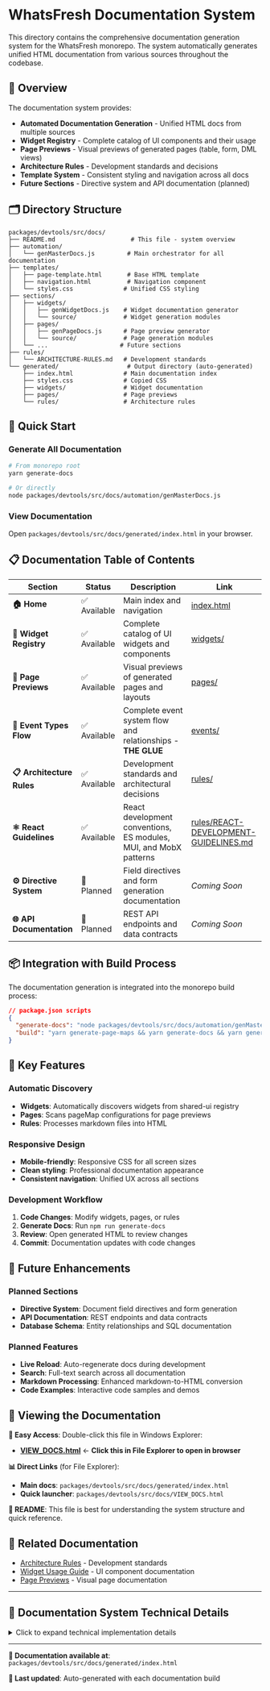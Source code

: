 # WhatsFresh Documentation System

This directory contains the comprehensive documentation generation system for the WhatsFresh monorepo. The system automatically generates unified HTML documentation from various sources throughout the codebase.

## 📖 Overview

The documentation system provides:

- **Automated Documentation Generation** - Unified HTML docs from multiple sources
- **Widget Registry** - Complete catalog of UI components and their usage
- **Page Previews** - Visual previews of generated pages (table, form, DML views)
- **Architecture Rules** - Development standards and decisions
- **Template System** - Consistent styling and navigation across all docs
- **Future Sections** - Directive system and API documentation (planned)

## 🗂️ Directory Structure

```
packages/devtools/src/docs/
├── README.md                     # This file - system overview
├── automation/
│   └── genMasterDocs.js         # Main orchestrator for all documentation
├── templates/
│   ├── page-template.html       # Base HTML template
│   ├── navigation.html          # Navigation component
│   └── styles.css              # Unified CSS styling
├── sections/
│   ├── widgets/
│   │   ├── genWidgetDocs.js    # Widget documentation generator
│   │   └── source/             # Widget generation modules
│   ├── pages/
│   │   ├── genPageDocs.js      # Page preview generator
│   │   └── source/             # Page generation modules
│   └── ...                    # Future sections
├── rules/
│   └── ARCHITECTURE-RULES.md   # Development standards
└── generated/                   # Output directory (auto-generated)
    ├── index.html              # Main documentation index
    ├── styles.css              # Copied CSS
    ├── widgets/                # Widget documentation
    ├── pages/                  # Page previews
    └── rules/                  # Architecture rules
```

## 🚀 Quick Start

### Generate All Documentation

```bash
# From monorepo root
yarn generate-docs

# Or directly
node packages/devtools/src/docs/automation/genMasterDocs.js
```

### View Documentation

Open `packages/devtools/src/docs/generated/index.html` in your browser.

## 📋 Documentation Table of Contents

| Section | Status | Description | Link |
|---------|--------|-------------|------|
| **🏠 Home** | ✅ Available | Main index and navigation | [index.html](./generated/index.html) |
| **🔧 Widget Registry** | ✅ Available | Complete catalog of UI widgets and components | [widgets/](./generated/widgets/index.html) |
| **📄 Page Previews** | ✅ Available | Visual previews of generated pages and layouts | [pages/](./generated/pages/index.html) |
| **🔄 Event Types Flow** | ✅ Available | Complete event system flow and relationships - **THE GLUE** | [events/](./generated/events/index.html) |
| **📋 Architecture Rules** | ✅ Available | Development standards and architectural decisions | [rules/](./generated/rules/index.html) |
| **⚛️ React Guidelines** | ✅ Available | React development conventions, ES modules, MUI, and MobX patterns | [rules/REACT-DEVELOPMENT-GUIDELINES.md](./rules/REACT-DEVELOPMENT-GUIDELINES.md) |
| **⚙️ Directive System** | 🔄 Planned | Field directives and form generation documentation | *Coming Soon* |
| **🌐 API Documentation** | 🔄 Planned | REST API endpoints and data contracts | *Coming Soon* |


## 📦 Integration with Build Process

The documentation generation is integrated into the monorepo build process:

```json
// package.json scripts
{
  "generate-docs": "node packages/devtools/src/docs/automation/genMasterDocs.js",
  "build": "yarn generate-page-maps && yarn generate-docs && yarn generate-visuals && yarn workspaces run build"
}
```

## 🎯 Key Features

### Automatic Discovery

- **Widgets**: Automatically discovers widgets from shared-ui registry
- **Pages**: Scans pageMap configurations for page previews
- **Rules**: Processes markdown files into HTML

### Responsive Design

- **Mobile-friendly**: Responsive CSS for all screen sizes
- **Clean styling**: Professional documentation appearance
- **Consistent navigation**: Unified UX across all sections

### Development Workflow

1. **Code Changes**: Modify widgets, pages, or rules
2. **Generate Docs**: Run `npm run generate-docs`
3. **Review**: Open generated HTML to review changes
4. **Commit**: Documentation updates with code changes

## 🔄 Future Enhancements

### Planned Sections

- **Directive System**: Document field directives and form generation
- **API Documentation**: REST endpoints and data contracts
- **Database Schema**: Entity relationships and SQL documentation

### Planned Features

- **Live Reload**: Auto-regenerate docs during development
- **Search**: Full-text search across all documentation
- **Markdown Processing**: Enhanced markdown-to-HTML conversion
- **Code Examples**: Interactive code samples and demos

## 📖 Viewing the Documentation

**🚀 Easy Access**: Double-click this file in Windows Explorer:
- **[VIEW_DOCS.html](./VIEW_DOCS.html)** ← **Click this in File Explorer to open in browser**

**📊 Direct Links** (for File Explorer):
- **Main docs**: `packages/devtools/src/docs/generated/index.html`
- **Quick launcher**: `packages/devtools/src/docs/VIEW_DOCS.html`

**📝 README**: This file is best for understanding the system structure and quick reference.

## 📖 Related Documentation

- [Architecture Rules](./rules/ARCHITECTURE-RULES.md) - Development standards
- [Widget Usage Guide](./generated/widgets/index.html) - UI component documentation
- [Page Previews](./generated/pages/index.html) - Visual page documentation

---

## 🔧 Documentation System Technical Details

<details>
<summary>Click to expand technical implementation details</summary>

### How It Works

#### 1. Template Engine (`TemplateEngine` class)
- **Templates**: Reusable HTML templates with `{{variable}}` placeholders
- **Navigation**: Consistent navigation with active state management  
- **Styling**: Unified CSS across all documentation pages

#### 2. Master Generator (`MasterDocGenerator` class)
- **Orchestration**: Coordinates all documentation generation
- **Section Management**: Manages individual documentation sections
- **Output**: Creates unified documentation in `generated/` directory

#### 3. Section Generators
Each documentation section has its own generator:
- **Widget Generator**: Scans widget registry and creates component docs
- **Page Generator**: Creates visual previews from pageMap configurations
- **Rules Generator**: Converts markdown to HTML with templates

### Extending the System

#### Adding a New Documentation Section

1. **Create section generator**:
   ```javascript
   // sections/newsection/genNewSectionDocs.js
   export class NewSectionDocGenerator {
     constructor(templateEngine) {
       this.templateEngine = templateEngine;
     }
     
     async generateDocs(outputDir) {
       // Generate section documentation
     }
   }
   ```

2. **Add to master generator**:
   ```javascript
   // In genMasterDocs.js
   async generateNewSectionDocs() {
     const { NewSectionDocGenerator } = await import('../sections/newsection/genNewSectionDocs.js');
     // ... implement generation
   }
   ```

3. **Update navigation**:
   ```html
   <!-- In templates/navigation.html -->
   <a href="{{baseUrl}}/newsection/index.html" {{newsectionActive}}>New Section</a>
   ```

#### Creating Custom Templates

Templates use simple variable replacement:

```html
<!-- my-template.html -->
<h1>{{title}}</h1>
<div class="content">{{content}}</div>
<p>Generated: {{timestamp}}</p>
```

```javascript
// Usage
const html = await templateEngine.generatePage({
  title: 'My Page',
  content: '<p>Page content</p>',
  activeSection: 'mysection'
});
```

### Contributing

When adding new documentation:

1. Follow the template system for consistency
2. Update this README if adding new sections
3. Ensure responsive design
4. Test documentation generation
5. Update build scripts if needed

</details>

---

**📖 Documentation available at**: `packages/devtools/src/docs/generated/index.html`

**🔄 Last updated**: Auto-generated with each documentation build